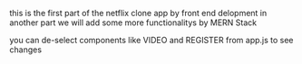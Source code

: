 this is the first part of the netflix clone app by front end delopment in another part we will add some more functionalitys by MERN Stack


you can de-select components like VIDEO and REGISTER from app.js to see changes
